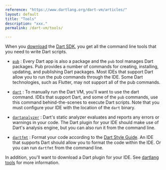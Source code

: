 ```yaml
---
reference: "https://www.dartlang.org/dart-vm/articles/"
layout: default
title: "Tools"
description: "xxx."
permalink: /dart-vm/tools/

---
```


When you [download]({{site.dart_vm}}/downloads/) the
[Dart SDK](sdk), you get all the command line tools that you
need to write Dart scripts.

* [`pub`]({{site.dartlang}}/tools/pub/)
: Every Dart app is also a package and the `pub` tool manages
  Dart packages. Pub provides a number of commands for creating,
  installing, updating, and publishing Dart packages.
  Most IDEs that support Dart allow you to run the pub commands through
  the IDE. Some Dart technologies, such as Flutter, may not support
  all of the pub commands.

* [`dart`](dart-vm)
: To manually run the Dart VM, you'll want to use the
  dart command. IDEs that support Dart,
  and some of the `pub` commands, use this
  command behind-the-scenes to execute Dart scripts.
  Note that you must configure your IDE with the location of
  the `dart` binary.

* [`dartanalyzer`](https://github.com/dart-lang/sdk/tree/master/pkg/analyzer_cli#dartanalyzer)
: Dart's static analyzer evaluates and reports any errors or warnings
  in your code.
  The Dart plugin for your IDE should make use of Dart's analysis engine,
  but you can also run it from the command line.

* [`dartfmt`](https://github.com/dart-lang/dart_style#readme)
: Format your code according to the
  [Dart Style Guide]({{site.dartlang}}/guides/effective-dart/style).
  An IDE that supports Dart should allow you to format the code within
  the IDE. Or you can run `dartfmt` from the command line.

In addition, you'll want to download a Dart plugin for your IDE.
See [dartlang tools]({{site.dartlang}}/tools/#ides) for more information.
